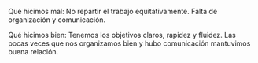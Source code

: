Qué hicimos mal: No repartir el trabajo equitativamente. Falta de organización y comunicación.

Qué hicimos bien: Tenemos los objetivos claros, rapidez y fluidez. Las pocas veces que nos organizamos bien y hubo comunicación mantuvimos buena relación.